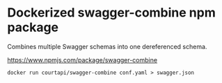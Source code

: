 # Dockerized swagger-combine npm package

Combines multiple Swagger schemas into one dereferenced schema.

https://www.npmjs.com/package/swagger-combine

```
docker run courtapi/swagger-combine conf.yaml > swagger.json
```


